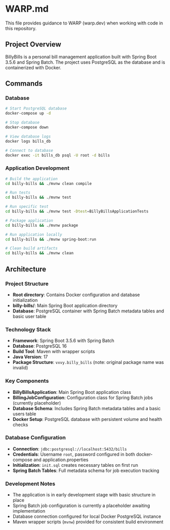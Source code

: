 # WARP.md

This file provides guidance to WARP (warp.dev) when working with code in this repository.

## Project Overview

BillyBills is a personal bill management application built with Spring Boot 3.5.6 and Spring Batch. The project uses PostgreSQL as the database and is containerized with Docker.

## Commands

### Database
```bash
# Start PostgreSQL database
docker-compose up -d

# Stop database
docker-compose down

# View database logs
docker logs bills_db

# Connect to database
docker exec -it bills_db psql -U root -d bills
```

### Application Development
```bash
# Build the application
cd billy-bills && ./mvnw clean compile

# Run tests
cd billy-bills && ./mvnw test

# Run specific test
cd billy-bills && ./mvnw test -Dtest=BillyBillsApplicationTests

# Package application
cd billy-bills && ./mvnw package

# Run application locally
cd billy-bills && ./mvnw spring-boot:run

# Clean build artifacts
cd billy-bills && ./mvnw clean
```

## Architecture

### Project Structure
- **Root directory**: Contains Docker configuration and database initialization
- **billy-bills/**: Main Spring Boot application directory
- **Database**: PostgreSQL container with Spring Batch metadata tables and basic user table

### Technology Stack
- **Framework**: Spring Boot 3.5.6 with Spring Batch
- **Database**: PostgreSQL 16
- **Build Tool**: Maven with wrapper scripts
- **Java Version**: 17
- **Package Structure**: `vxvy.billy_bills` (note: original package name was invalid)

### Key Components
- **BillyBillsApplication**: Main Spring Boot application class
- **BillingJobConfiguration**: Configuration class for Spring Batch jobs (currently placeholder)
- **Database Schema**: Includes Spring Batch metadata tables and a basic users table
- **Docker Setup**: PostgreSQL database with persistent volume and health checks

### Database Configuration
- **Connection**: `jdbc:postgresql://localhost:5432/bills`
- **Credentials**: Username `root`, password configured in both docker-compose and application.properties
- **Initialization**: `init.sql` creates necessary tables on first run
- **Spring Batch Tables**: Full metadata schema for job execution tracking

### Development Notes
- The application is in early development stage with basic structure in place
- Spring Batch job configuration is currently a placeholder awaiting implementation
- Database connection configured for local Docker PostgreSQL instance
- Maven wrapper scripts (`mvnw`) provided for consistent build environment